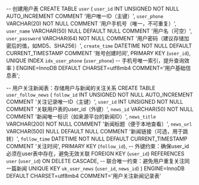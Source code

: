 -- 创建用户表
CREATE TABLE `user` (
  `user_id` INT UNSIGNED NOT NULL AUTO_INCREMENT COMMENT '用户唯一ID（主键）',
  `user_phone` VARCHAR(20) NOT NULL COMMENT '用户手机号（唯一，不可重复）',
  `user_name` VARCHAR(50) NULL DEFAULT NULL COMMENT '用户名（可空）',
  `user_password` VARCHAR(64) NOT NULL COMMENT '用户密码（建议存储加密后的值，如MD5、SHA256）',
  `create_time` DATETIME NOT NULL DEFAULT CURRENT_TIMESTAMP COMMENT '账号创建时间',
  PRIMARY KEY (`user_id`),
  UNIQUE INDEX `idx_user_phone` (`user_phone`) -- 手机号唯一索引，提升查询效率
) ENGINE=InnoDB DEFAULT CHARSET=utf8mb4 COMMENT='用户基础信息表';

-- 用户关注新闻表：存储用户与新闻的关注关系
CREATE TABLE `user_follow_news` (
  `follow_id` INT UNSIGNED NOT NULL AUTO_INCREMENT COMMENT '关注记录唯一ID（主键）',
  `user_id` INT UNSIGNED NOT NULL COMMENT '关联用户表的user_id（外键）',
  `news_id` VARCHAR(50) NOT NULL COMMENT '新闻唯一标识（如来源平台的新闻ID）',
  `news_title` VARCHAR(200) NOT NULL COMMENT '新闻标题（便于本地查看）',
  `news_url` VARCHAR(500) NULL DEFAULT NULL COMMENT '新闻链接（可选，用于跳转）',
  `follow_time` DATETIME NOT NULL DEFAULT CURRENT_TIMESTAMP COMMENT '关注时间',
  PRIMARY KEY (`follow_id`),
  -- 外键约束：确保user_id必须在user表中存在，避免无效关联
  FOREIGN KEY (`user_id`) REFERENCES `user` (`user_id`) ON DELETE CASCADE,
  -- 联合唯一约束：避免用户重复关注同一篇新闻
  UNIQUE KEY `uk_user_news` (`user_id`, `news_id`)
) ENGINE=InnoDB DEFAULT CHARSET=utf8mb4 COMMENT='用户关注新闻记录表'